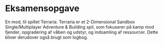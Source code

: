 # Eksamensopgave
En mod, til spillet Terraria. Terraria er et 2-Dimensional Sandbox Single/Multiplayer Adventure &amp; Building spil, som fokuserer på kamp mod fjender, opgradering af våben og udstyr, og indsamling af ressourcer.
Dette bliver derudover også brugt som logbog.
